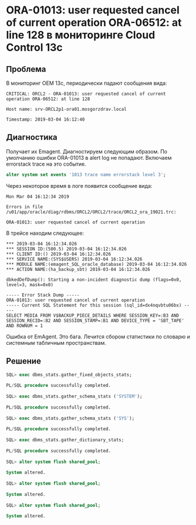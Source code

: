 # ORA-01013: user requested cancel of current operation ORA-06512: at line 128 в мониторинге Cloud Control 13c

## Проблема

В мониторинг OEM 13c, периодически падают сообщения вида:

```
CRITICAL: ORCL2 - ORA-01013: user requested cancel of current operation ORA-06512: at line 128
 
Host name: srv-ORCL2p1-ora01.mosgorzdrav.local
 
Timestamp: 2019-03-04 16:12:40
```

## Диагностика

Получает их Emagent. Диагностируем следующим образом.
По умолчанию ошибки ORA-01013 в alert log не попадают. Включаем errorstack trace на это событие.

```sql
alter system set events '1013 trace name errorstack level 3';
```

Через некоторое время в логе появится сообщение вида:

```
Mon Mar 04 16:12:34 2019
 
Errors in file /u01/app/oracle/diag/rdbms/ORCL2/ORCL2/trace/ORCL2_ora_19021.trc:
 
ORA-01013: user requested cancel of current operation
```

В трейсе находим следующее:


```
*** 2019-03-04 16:12:34.026
*** SESSION ID:(580.5) 2019-03-04 16:12:34.026
*** CLIENT ID:() 2019-03-04 16:12:34.026
*** SERVICE NAME:(SYS$USERS) 2019-03-04 16:12:34.026
*** MODULE NAME:(emagent_SQL_oracle_database) 2019-03-04 16:12:34.026
*** ACTION NAME:(ha_backup_sbt) 2019-03-04 16:12:34.026

dbkedDefDump(): Starting a non-incident diagnostic dump (flags=0x0, level=3, mask=0x0)

----- Error Stack Dump -----
ORA-01013: user requested cancel of current operation
----- Current SQL Statement for this session (sql_id=dx4nqvbtu06bx) -----
SELECT MEDIA FROM V$BACKUP_PIECE_DETAILS WHERE SESSION_KEY=:B3 AND SESSION_RECID=:B2 AND SESSION_STAMP=:B1 AND DEVICE_TYPE = 'SBT_TAPE' AND ROWNUM = 1
```

Ошибка от EmAgent. Это бага. Лечится сбором статистики по словарю и системным табличным пространствам.


## Решение

```sql
SQL> exec dbms_stats.gather_fixed_objects_stats;
 
PL/SQL procedure successfully completed.
 
SQL> exec dbms_stats.gather_schema_stats ('SYSTEM');
 
PL/SQL procedure successfully completed.
 
SQL> exec dbms_stats.gather_schema_stats ('SYS');
 
PL/SQL procedure successfully completed.
 
SQL> exec dbms_stats.gather_dictionary_stats;
 
PL/SQL procedure successfully completed.
 
SQL> alter system flush shared_pool;
 
System altered.
 
SQL> alter system flush shared_pool;
 
System altered.
 
SQL> alter system flush shared_pool;
 
System altered.
```